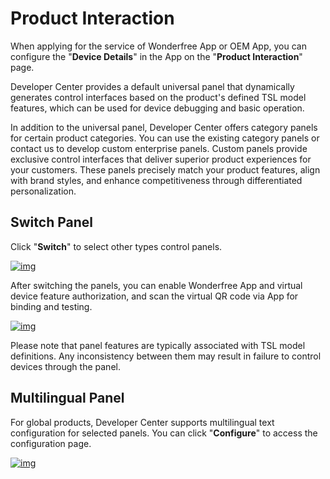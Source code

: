 # Product Interaction

When applying for the service of Wonderfree App or OEM App, you can configure the "**Device Details**" in the App on the "**Product Interaction**" page.

Developer Center provides a default universal panel that dynamically generates control interfaces based on the product's defined TSL model features, which can be used for device debugging and basic operation.

In addition to the universal panel, Developer Center offers category panels for certain product categories. You can use the existing category panels or contact us to develop custom enterprise panels. Custom panels provide exclusive control interfaces that deliver superior product experiences for your customers. These panels precisely match your product features, align with brand styles, and enhance competitiveness through differentiated personalization.

## Switch Panel

Click "**Switch**" to select other types control panels.

<a data-fancybox title="img" href="/en/deviceDevelop/creatproduct/interaction01.png">![img](/en/deviceDevelop/creatproduct/interaction01.png)</a>

After switching the panels, you can enable Wonderfree App and virtual device feature authorization, and scan the virtual QR code via App for binding and testing.

<a data-fancybox title="img" href="/en/deviceDevelop/creatproduct/interaction02.png">![img](/en/deviceDevelop/creatproduct/interaction02.png)</a>

Please note that panel features are typically associated with TSL model definitions. Any inconsistency between them may result in failure to control devices through the panel.

## Multilingual Panel 

For global products, Developer Center supports multilingual text configuration for selected panels. You can click "**Configure**" to access the configuration page.

<a data-fancybox title="img" href="/en/deviceDevelop/creatproduct/interaction03.png">![img](/en/deviceDevelop/creatproduct/interaction03.png)</a>